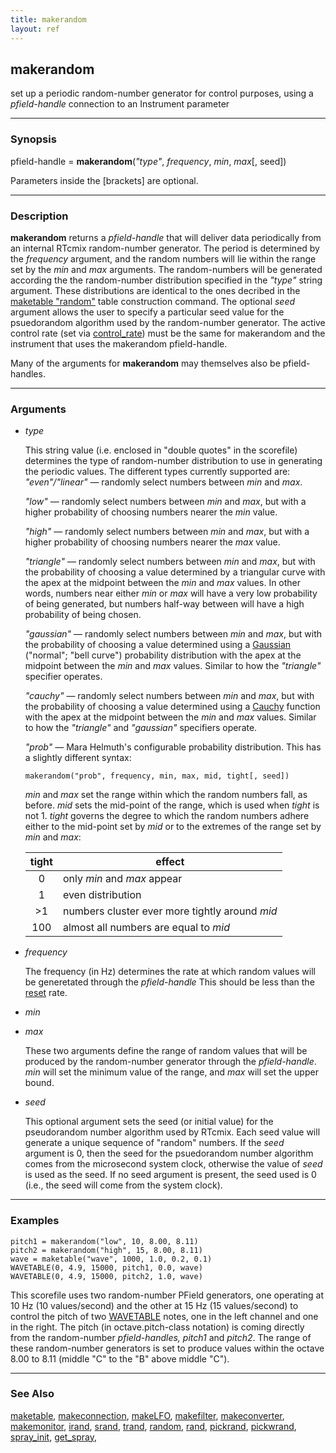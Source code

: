```yaml
---
title: makerandom
layout: ref
---
```


## makerandom

set up a periodic random-number generator for control
purposes, using a *pfield-handle* connection to an Instrument parameter

-----

### Synopsis

pfield-handle = **makerandom**(*"type"*, *frequency*, *min*, *max*\[,
seed\])

Parameters inside the \[brackets\] are optional.

-----

### Description

**makerandom** returns a *pfield-handle* that will deliver data
periodically from an internal RTcmix random-number generator. The period
is determined by the *frequency* argument, and the random numbers will
lie within the range set by the *min* and *max* arguments. The
random-numbers will be generated according the the random-number
distribution specified in the *"type"* string argument. These
distributions are identical to the ones decribed in the [maketable
"random"](maketable.html#random) table construction command. The
optional *seed* argument allows the user to specify a particular seed
value for the psuedorandom algorithm used by the random-number
generator. The active control rate (set via [control\_rate](reset.html))
must be the same for makerandom and the instrument that uses the
makerandom pfield-handle.

Many of the arguments for **makerandom** may themselves also be
pfield-handles.

-----

### Arguments

  - *type*  
      
    This string value (i.e. enclosed in "double quotes" in the
    scorefile) determines the type of random-number distribution to use
    in generating the periodic values. The different types currently
    supported are:
    *"even"/"linear"* &mdash; randomly select numbers between *min* and
    *max*.  
      
    *"low"* &mdash; randomly select numbers between *min* and *max*, but with
    a higher probability of choosing numbers nearer the *min* value.  
      
    *"high"* &mdash; randomly select numbers between *min* and *max*, but
    with a higher probability of choosing numbers nearer the *max*
    value.  
      
    *"triangle"* &mdash; randomly select numbers between *min* and *max*, but
    with the probability of choosing a value determined by a triangular
    curve with the apex at the midpoint between the *min* and *max*
    values. In other words, numbers near either *min* or *max* will have
    a very low probability of being generated, but numbers half-way
    between will have a high probability of being chosen.  
      
    *"gaussian"* &mdash; randomly select numbers between *min* and *max*, but
    with the probability of choosing a value determined using a
    [Gaussian](http://mathworld.wolfram.com/NormalDistribution.html)
    ("normal"; "bell curve") probability distribution with the apex at
    the midpoint between the *min* and *max* values. Similar to how the
    *"triangle"* specifier operates.  
      
    *"cauchy"* &mdash; randomly select numbers between *min* and *max*, but
    with the probability of choosing a value determined using a
    [Cauchy](http://www.itl.nist.gov/div898/handbook/eda/section3/eda3663.htm)
    function with the apex at the midpoint between the *min* and *max*
    values. Similar to how the *"triangle"* and *"gaussian"* specifiers
    operate.  
      
    *"prob"* &mdash; Mara Helmuth's configurable probability distribution.
    This has a slightly different syntax:

    ```
    makerandom("prob", frequency, min, max, mid, tight[, seed])
    ```

    *min* and *max* set the range within which the random numbers fall,
    as before. *mid* sets the mid-point of the range, which is used when
    *tight* is not 1. *tight* governs the degree to which the random numbers
    adhere either to the mid-point set by *mid* or to the extremes of the
    range set by *min* and *max*:

    | tight | effect |
    | :---: | ---    |
    | 0     | only *min* and *max* appear |
    | 1     | even distribution |
    | >1    | numbers cluster ever more tightly around *mid* |
    | 100   | almost all numbers are equal to *mid* |

  - *frequency*  

    The frequency (in Hz) determines the rate at which random values will
    be generetated through the *pfield-handle* This should be less than the
    [reset](reset.html) rate.

  - *min*  

  - *max*  

    These two arguments define the range of random values that will be
    produced by the random-number generator through the *pfield-handle*.
    *min* will set the minimum value of the range, and *max* will set the
    upper bound.

  - *seed*  

    This optional argument sets the seed (or initial value) for the
    pseudorandom number algorithm used by RTcmix. Each seed value will
    generate a unique sequence of "random" numbers. If the *seed* argument
    is 0, then the seed for the psuedorandom number algorithm comes from
    the microsecond system clock, otherwise the value of *seed* is used as
    the seed. If no seed argument is present, the seed used is 0 (i.e.,
    the seed will come from the system clock).

-----

### Examples

``` 
pitch1 = makerandom("low", 10, 8.00, 8.11)
pitch2 = makerandom("high", 15, 8.00, 8.11)
wave = maketable("wave", 1000, 1.0, 0.2, 0.1)
WAVETABLE(0, 4.9, 15000, pitch1, 0.0, wave)
WAVETABLE(0, 4.9, 15000, pitch2, 1.0, wave)
```

This scorefile uses two random-number PField generators, one operating
at 10 Hz (10 values/second) and the other at 15 Hz (15 values/second) to
control the pitch of two [WAVETABLE](../instruments/WAVETABLE.html)
notes, one in the left channel and one in the right. The pitch (in
octave.pitch-class notation) is coming directly from the random-number
*pfield-handles, pitch1* and *pitch2*. The range of these random-number
generators is set to produce values within the octave 8.00 to 8.11
(middle "C" to the "B" above middle "C").

-----

### See Also

[maketable](maketable.html), [makeconnection](makeconnection.html),
[makeLFO](makeLFO.html), [makefilter](makefilter.html),
[makeconverter](makeconverter.html), [makemonitor](makemonitor.html),
[irand](irand.html), [srand](srand.html), [trand](trand.html),
[random](random.html), [rand](rand.html), [pickrand](pickrand.html),
[pickwrand](pickwrand.html), [spray\_init](spray_init.html),
[get\_spray](get_spray.html),

